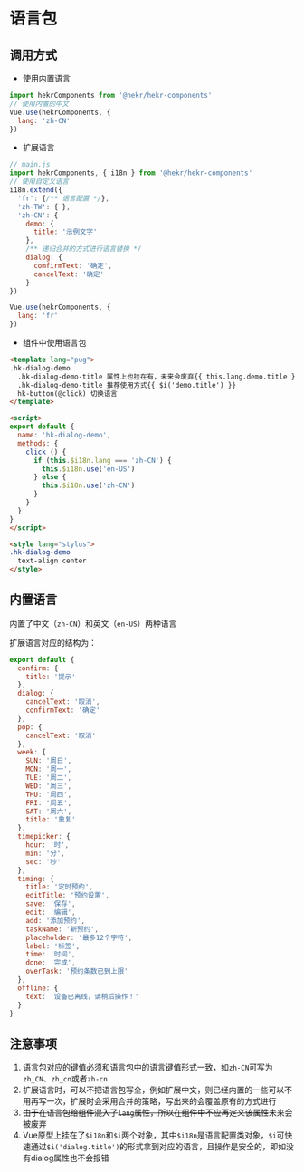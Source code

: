 # 语言包

## 调用方式
* 使用内置语言
```javascript
import hekrComponents from '@hekr/hekr-components'
// 使用内置的中文
Vue.use(hekrComponents, {
  lang: 'zh-CN'
})
```
* 扩展语言
```javascript
// main.js
import hekrComponents, { i18n } from '@hekr/hekr-components'
// 使用自定义语言
i18n.extend({
  'fr': {/** 语言配置 */},
  'zh-TW': { },
  'zh-CN': {
    demo: {
      title: '示例文字'
    },
    /** 递归合并的方式进行语言替换 */
    dialog: {
      comfirmText: '确定',
      cancelText: '确定'
    }
})

Vue.use(hekrComponents, {
  lang: 'fr'
})
```
* 组件中使用语言包
```html
<template lang="pug">
.hk-dialog-demo
  .hk-dialog-demo-title 属性上也挂在有，未来会废弃{{ this.lang.demo.title }}
  .hk-dialog-demo-title 推荐使用方式{{ $i('demo.title') }}
  hk-button(@click) 切换语言
</template>

<script>
export default {
  name: 'hk-dialog-demo',
  methods: {
    click () {
      if (this.$i18n.lang === 'zh-CN') {
        this.$i18n.use('en-US')
      } else {
        this.$i18n.use('zh-CN')
      }
    }
  }
}
</script>

<style lang="stylus">
.hk-dialog-demo
  text-align center
</style>
```

## 内置语言
内置了中文（`zh-CN`）和英文（`en-US`）两种语言

扩展语言对应的结构为：
```js
export default {
  confirm: {
    title: '提示'
  },
  dialog: {
    cancelText: '取消',
    confirmText: '确定'
  },
  pop: {
    cancelText: '取消'
  },
  week: {
    SUN: '周日',
    MON: '周一',
    TUE: '周二',
    WED: '周三',
    THU: '周四',
    FRI: '周五',
    SAT: '周六',
    title: '重复'
  },
  timepicker: {
    hour: '时',
    min: '分',
    sec: '秒'
  },
  timing: {
    title: '定时预约',
    editTitle: '预约设置',
    save: '保存',
    edit: '编辑',
    add: '添加预约',
    taskName: '新预约',
    placeholder: '最多12个字符',
    label: '标签',
    time: '时间',
    done: '完成',
    overTask: '预约条数已到上限'
  },
  offline: {
    text: '设备已离线，请稍后操作！'
  }
}
```

## 注意事项
1. 语言包对应的键值必须和语言包中的语言键值形式一致，如`zh-CN`可写为`zh_CN`、`zh_cn`或者`zh-cn`
2. 扩展语言时，可以不把语言包写全，例如扩展中文，则已经内置的一些可以不用再写一次，扩展时会采用合并的策略，写出来的会覆盖原有的方式进行
3. ~~由于在语言包给组件混入了`lang`属性，所以在组件中不应再定义该属性~~未来会被废弃
4. Vue原型上挂在了`$i18n`和`$i`两个对象，其中`$i18n`是语言配置类对象，`$i`可快速通过`$i('dialog.title')`的形式拿到对应的语言，且操作是安全的，即如没有dialog属性也不会报错
